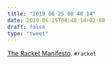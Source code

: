 ```yaml
---
title: "2019 06 25 08 48 14"
date: 2019-06-25T08:48:14+02:00
draft: false
type: "tweet"
---
```

[The Racket Manifesto](https://felleisen.org/matthias/manifesto/). `#racket`
